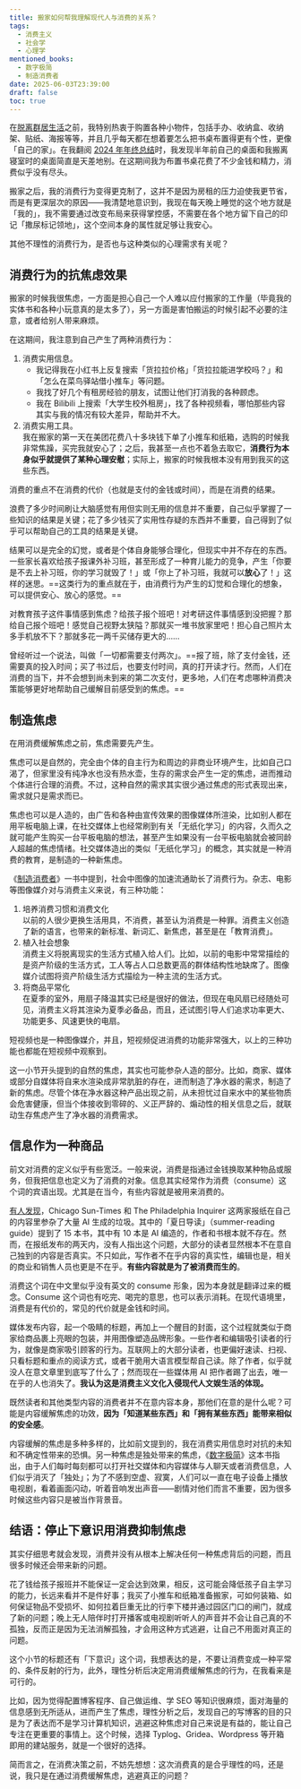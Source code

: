 ```yaml
---
title: 搬家如何帮我理解现代人与消费的关系？
tags:
  - 消费主义
  - 社会学
  - 心理学
mentioned_books:
  - 数字极简
  - 制造消费者
date: 2025-06-03T23:39:00
draft: false
toc: true
---
```


在[脱离群居生活](/posts/逃离群居生活)之前，我特别热衷于购置各种小物件，包括手办、收纳盒、收纳架、贴纸、海报等等，并且几乎每天都在想着要怎么把书桌布置得更有个性，更像「自己的家」。在我翻阅 [2024 年年终总结](/posts/almanac/写在2025的开头/)时，我发现半年前自己的桌面和我搬离寝室时的桌面简直是天差地别。在这期间我为布置书桌花费了不少金钱和精力，消费似乎没有尽头。

搬家之后，我的消费行为变得更克制了，这并不是因为房租的压力迫使我更节省，而是有更深层次的原因——我清楚地意识到，我现在每天晚上睡觉的这个地方就是「我的」，我不需要通过改变布局来获得掌控感，不需要在各个地方留下自己的印记「撒尿标记领地」，这个空间本身的属性就足够让我安心。

其他不理性的消费行为，是否也与这种类似的心理需求有关呢？<!--more-->

## 消费行为的抗焦虑效果

搬家的时候我很焦虑，一方面是担心自己一个人难以应付搬家的工作量（毕竟我的实体书和各种小玩意真的是太多了），另一方面是害怕搬运的时候引起不必要的注意，或者给别人带来麻烦。

在这期间，我注意到自己产生了两种消费行为：

1. 消费实用信息。
	- 我记得我在小红书上反复搜索「货拉拉价格」「货拉拉能进学校吗？」和「怎么在菜鸟驿站借小推车」等问题。
	- 我找了好几个有租房经验的朋友，试图让他们打消我的各种顾虑。
	- 我在 Bilibili 上搜索「大学生校外租房」，找了各种视频看，哪怕那些内容其实与我的情况有较大差异，帮助并不大。
2. 消费实用工具。<br />
   我在搬家的第一天在美团花费八十多块钱下单了小推车和纸箱，选购的时候我非常焦躁，买完我就安心了；之后，我甚至一点也不着急去取它，**消费行为本身似乎就提供了某种心理安慰**；实际上，搬家的时候我根本没有用到我买的这些东西。

消费的重点不在消费的代价（也就是支付的金钱或时间），而是在消费的结果。

浪费了多少时间刷让大脑感觉有用但实则无用的信息并不重要，自己似乎掌握了一些知识的结果是关键；花了多少钱买了实用性存疑的东西并不重要，自己得到了似乎可以帮助自己的工具的结果是关键。

结果可以是完全的幻觉，或者是个体自身能够合理化，但现实中并不存在的东西。一些家长喜欢给孩子报课外补习班，甚至形成了一种育儿能力的竞争，产生「你要是不去上补习班，你的学习就毁了！」或「你上了补习班，我就可以**放心**了！」这样的迷思。==这类行为的重点就在于，由消费行为产生的幻觉和合理化的想象，可以提供安心、放心的感觉。==

对教育孩子这件事情感到焦虑？给孩子报个班吧！对考研这件事情感到没把握？那给自己报个班吧！感觉自己视野太狭隘？那就买一堆书放家里吧！担心自己照片太多手机放不下？那就多花一两千买储存更大的……

曾经听过一个说法，叫做「一切都需要支付两次」。==报了班，除了支付金钱，还需要真的投入时间；买了书过后，也要支付时间，真的打开读才行。然而，人们在消费的当下，并不会想到尚未到来的第二次支付，更多地，人们在考虑哪种消费决策能够更好地帮助自己缓解目前感受到的焦虑。==

## 制造焦虑

在用消费缓解焦虑之前，焦虑需要先产生。

焦虑可以是自然的，完全由个体的自主行为和周边的非商业环境产生，比如自己口渴了，但家里没有纯净水也没有热水壶，生存的需求会产生一定的焦虑，进而推动个体进行合理的消费。不过，这种自然的需求其实很少通过焦虑的形式表现出来，需求就只是需求而已。

焦虑也可以是人造的，由广告和各种由宣传效果的图像媒体所渲染，比如别人都在用平板电脑上课，在社交媒体上也经常刷到有关「无纸化学习」的内容，久而久之就可能产生购买一台平板电脑的想法，甚至产生如果没有一台平板电脑就会被同龄人超越的焦虑情绪。社交媒体造出的类似「无纸化学习」的概念，其实就是一种消费的教育，是制造的一种新焦虑。

《[制造消费者](/library/2025/制造消费者/)》一书中提到，社会中图像的加速流通助长了消费行为。杂志、电影等图像媒介对与消费主义来说，有三种功能：

1. 培养消费习惯和消费文化<br />
   以前的人很少更换生活用具，不消费，甚至认为消费是一种罪。消费主义创造了新的语言，也带来的新标准、新词汇、新焦虑，甚至是在「教育消费」。
2. 植入社会想象<br />
   消费主义将脱离现实的生活方式植入给人们。比如，以前的电影中常常描绘的是资产阶级的生活方式，工人等占人口总数更高的群体结构性地缺席了。图像媒介试图将资产阶级生活方式描绘为一种主流的生活方式。
3. 将商品平常化<br />
   在夏季的室外，用扇子降温其实已经是很好的做法，但现在电风扇已经随处可见，消费主义将其渲染为夏季必备品，而且，还试图引导人们追求功率更大、功能更多、风速更快的电扇。

短视频也是一种图像媒介，并且，短视频促进消费的功能非常强大，以上的三种功能也都能在短视频中观察到。

这一小节开头提到的自然的焦虑，其实也可能参杂人造的部分。比如，商家、媒体或部分自媒体将自来水渲染成非常肮脏的存在，进而制造了净水器的需求，制造了新的焦虑。尽管个体在净水器这种产品出现之前，从未担忧过自来水中的某些物质会危害健康，但当个体接收到零碎的、义正严辞的、煽动性的相关信息之后，就联动生存焦虑产生了净水器的消费需求。

## 信息作为一种商品

前文对消费的定义似乎有些宽泛。一般来说，消费是指通过金钱换取某种物品或服务，但我把信息也定义为了消费的对象。信息其实经常作为消费（consume）这个词的宾语出现。尤其是在当今，有些内容就是被用来消费的。

[有人发现](https://www.theatlantic.com/technology/archive/2025/05/ai-written-newspaper-chicago-sun-times/682861/)，Chicago Sun-Times 和 The Philadelphia Inquirer 这两家报纸在自己的内容里参杂了大量 AI 生成的垃圾。其中的「夏日导读」（summer-reading guide）提到了 15 本书，其中有 10 本是 AI 编造的，作者和书根本就不存在。然而，在报纸发布的两天内，没有人指出这个问题，大部分的读者显然根本不在意自己独到的内容是否真实。不只如此，写作者不在乎内容的真实性，编辑也是，相关的商业和销售人员也更是不在乎。**有些内容就是为了被消费而生的**。

消费这个词在中文里似乎没有英文的 consume 形象，因为本身就是翻译过来的概念。Consume 这个词也有吃完、喝完的意思，也可以表示消耗。在现代语境里，消费是有代价的，常见的代价就是金钱和时间。

媒体发布内容，起一个吸睛的标题，再加上一个醒目的封面，这个过程就类似于商家给商品裹上亮眼的包装，并用图像塑造品牌形象。一些作者和编辑吸引读者的行为，就像是商家吸引顾客的行为。互联网上的大部分读者，也更偏好速读、扫视、只看标题和重点的阅读方式，或者干脆用大语言模型帮自己读。除了作者，似乎就没人在意文章里到底写了什么了；然而现在一些媒体用 AI 把作者踢了出去，唯一在乎的人也消失了。**我认为这是消费主义文化入侵现代人文娱生活的体现。**

既然读者和其他类型内容的消费者并不在意内容本身，那他们在意的是什么呢？可能是内容缓解焦虑的功效，**因为「知道某些东西」和「拥有某些东西」能带来相似的安全感**。

内容缓解的焦虑是多种多样的，比如前文提到的，我在消费实用信息时对抗的未知和不确定性带来的恐惧。另一种焦虑是独处带来的焦虑，《[数字极简](/library/2024/数字极简/)》这本书指出，由于人们每时每刻都可以打开社交媒体和内容媒体与人聊天或者消费信息，人们似乎消灭了「独处」；为了不感到空虚、寂寞，人们可以一直在电子设备上播放电视剧，看着画面闪动，听着音响发出声音——剧情对他们而言不重要，因为很多时候这些内容只是被当作背景音。

## 结语：停止下意识用消费抑制焦虑

其实仔细思考就会发现，消费并没有从根本上解决任何一种焦虑背后的问题，而且很多时候还会带来新的问题。

花了钱给孩子报班并不能保证一定会达到效果，相反，这可能会降低孩子自主学习的能力，长远来看并不是件好事；我买了小推车和纸箱准备搬家，可如何装箱、如何保证物品不受损坏、如何拉着巨重无比的行李下楼并通过园区门口的闸门，就成了新的问题；晚上无人陪伴时打开播客或电视剧听听人的声音并不会让自己真的不孤独，反而正是因为无法消解孤独，才会用这种方式逃避，让自己不用面对真正的问题。

这个小节的标题还有「下意识」这个词，我想表达的是，不要让消费变成一种平常的、条件反射的行为，此外，理性分析后决定用消费缓解焦虑的行为，在我看来是可行的。

比如，因为觉得配置博客程序、自己做运维、学 SEO 等知识很麻烦，面对海量的信息感到无所适从，进而产生了焦虑，理性分析之后，发现自己的写博客的目的只是为了表达而不是学习计算机知识，逃避这种焦虑对自己来说是有益的，能让自己专注在更重要的事情上。这个时候，选择 Typlog、Gridea、Wordpress 等开箱即用的建站服务，就是一个很好的选择。

简而言之，在消费决策之前，不妨先想想：这次消费真的是合乎理性的吗，还是说，我只是在通过消费缓解焦虑，逃避真正的问题？
